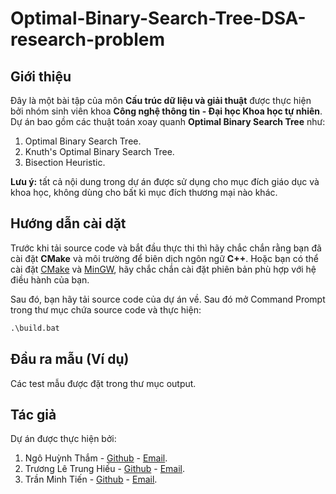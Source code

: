 # Optimal-Binary-Search-Tree-DSA-research-problem

## Giới thiệu
Đây là một bài tập của môn **Cấu trúc dữ liệu và giải thuật** được thực hiện bởi nhóm sinh viên khoa **Công nghệ thông tin -  Đại học Khoa học tự nhiên**. Dự án bao gồm các thuật toán xoay quanh **Optimal Binary Search Tree** như:
1. Optimal Binary Search Tree.
2. Knuth's Optimal Binary Search Tree.
3. Bisection Heuristic.

**Lưu ý:** tất cả nội dung trong dự án được sử dụng cho mục đích giáo dục và khoa học, không dùng cho bất kì mục đích thương mại nào khác.
## Hướng dẫn cài dặt
Trước khi tải source code và bắt đầu thực thi thì hãy chắc chắn rằng bạn đã cài đặt **CMake** và môi trường để biên dịch ngôn ngữ **C++**. Hoặc bạn có thể cài đặt [CMake](https://cmake.org/download/) và [MinGW](https://www.mingw-w64.org/downloads/), hãy chắc chắn cài đặt phiên bản phù hợp với hệ điều hành của bạn.

Sau đó, bạn hãy tải source code của dự án về. Sau đó mở Command Prompt trong thư mục chứa source code và thực hiện:
```cmd
.\build.bat
```

## Đầu ra mẫu (Ví dụ)

Các test mẫu được đặt trong thư mục output.

## Tác giả
Dự án được thực hiện bởi:
1. Ngô Huỳnh Thắm - [Github](https://github.com/) - [Email](mailto:).
2. Trương Lê Trung Hiếu - [Github](https://github.com/Hiulaptop) - [Email](mailto:tlthieu200806@gmail.com).
3. Trần Minh Tiến - [Github](https://github.com/) - [Email](mailto:).

